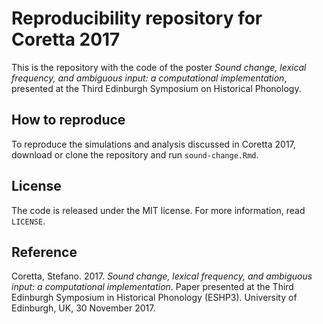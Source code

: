 # Reproducibility repository for Coretta 2017

This is the repository with the code of the poster *Sound change, lexical frequency, and ambiguous input: a computational implementation*, presented at the Third Edinburgh Symposium on Historical Phonology.

## How to reproduce

To reproduce the simulations and analysis discussed in Coretta 2017, download or clone the repository and run `sound-change.Rmd`.

## License

The code is released under the MIT license. For more information, read `LICENSE`.

## Reference

Coretta, Stefano. 2017. *Sound change, lexical frequency, and ambiguous input: a computational implementation*. Paper presented at the Third Edinburgh Symposium in Historical Phonology (ESHP3). University of Edinburgh, UK, 30 November 2017.

